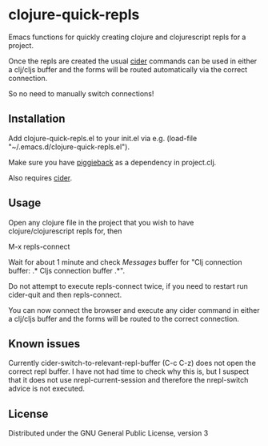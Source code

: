 clojure-quick-repls
===================

Emacs functions for quickly creating clojure and clojurescript repls for a project. 

Once the repls are created the usual [cider](https://github.com/clojure-emacs/cider) commands can be used in either a clj/cljs buffer and the forms will be routed automatically via the correct connection.

So no need to manually switch connections! 

Installation
------------

Add clojure-quick-repls.el to your init.el via e.g. (load-file "~/.emacs.d/clojure-quick-repls.el"). 

Make sure you have [piggieback](https://github.com/cemerick/piggieback) as a dependency in project.clj.

Also requires [cider](https://github.com/clojure-emacs/cider). 


Usage
-----

Open any clojure file in the project that you wish to have clojure/clojurescript repls for, then 

M-x repls-connect

Wait for about 1 minute and check *Messages* buffer for "Clj connection buffer: .\* Cljs connection buffer .\*". 

Do not attempt to execute repls-connect twice, if you need to restart run cider-quit and then repls-connect. 

You can now connect the browser and execute any cider command in either a clj/cljs buffer and the forms will be routed to the correct connection.

Known issues
------------

Currently cider-switch-to-relevant-repl-buffer (C-c C-z) does not open the correct repl buffer. I have not had time to check why this is, but I suspect that it does not use nrepl-current-session and therefore the nrepl-switch advice is not executed.


License
-------

Distributed under the GNU General Public License, version 3
